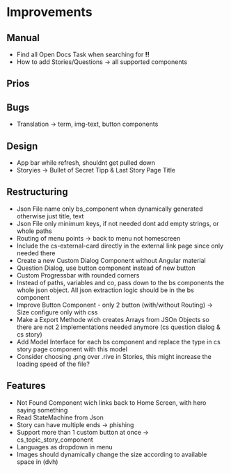 # Improvements

## Manual

- Find all Open Docs Task when searching for **!!**
- How to add Stories/Questions -> all supported components

## Prios

## Bugs

- Translation -> term, img-text, button components

## Design

- App bar while refresh, shouldnt get pulled down
- Storyies -> Bullet of Secret Tipp & Last Story Page Title

## Restructuring

- Json File name only bs_component when dynamically generated otherwise just title, text
- Json File only minimum keys, if not needed dont add empty strings, or whole paths
- Routing of menu points -> back to menu not homescreen
- Include the cs-external-card directly in the external link page since only needed there
- Create a new Custom Dialog Component without Angular material
- Question Dialog, use button component instead of new button
- Custom Progressbar with rounded corners
- Instead of paths, variables and co, pass down to the bs components the whole json object. All json extraction logic should be in the bs component
- Improve Button Component - only 2 button (with/without Routing) -> Size configure only with css
- Make a Export Methode wich creates Arrays from JSOn Objects so there are not 2 implementations needed anymore (cs question dialog & cs story)
- Add Model Interface for each bs component and replace the type in cs story page component with this model
- Consider choosing .png over .rive in Stories, this might increase the loading speed of the file?

## Features

- Not Found Component wich links back to Home Screen, with hero saying something
- Read StateMachine from Json
- Story can have multiple ends -> phishing
- Support more than 1 custom button at once -> cs_topic_story_component
- Languages as dropdown in menu
- Images should dynamically change the size according to available space in (dvh)
